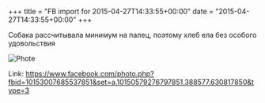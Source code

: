 +++
title = "FB import for 2015-04-27T14:33:55+00:00"
date = "2015-04-27T14:33:55+00:00"
+++

Собака рассчитывала минимум на палец, поэтому хлеб ела без особого удовольствия

![Phote](https://scontent.xx.fbcdn.net/v/t1.0-0/p130x130/17920_10153007685537851_4159698963267744406_n.jpg?oh=7fe6260d131bac7880bf0223c6e39d18&oe=595E7ED7)


Link: https://www.facebook.com/photo.php?fbid=10153007685537851&set=a.10150579276797851.388577.630817850&type=3

